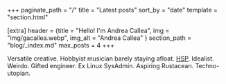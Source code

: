+++
paginate_path = "/"
title = "Latest posts"
sort_by = "date"
template = "section.html"

[extra]
header = {title = "Hello! I'm Andrea Callea", img = "img/gacallea.webp", img_alt = "Andrea Callea" }
section_path = "blog/_index.md"
max_posts = 4
+++

Versatile creative. Hobbyist musician barely staying afloat.
[HSP](https://hsperson.com). Idealist. Weirdo. Gifted engineer. Ex Linux
SysAdmin. Aspiring Rustacean. Techno-utopian.
